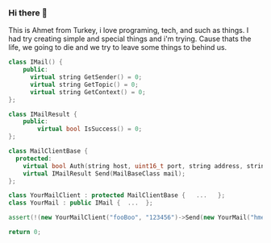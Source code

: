 ### Hi there 👋
This is Ahmet from Turkey, i love programing, tech, and such as things. I had try creating 
simple and special things  and i'm trying. Cause thats the life, we going to die and we try
to leave some things to behind us.

``` c++
class IMail() {
    public:
      virtual string GetSender() = 0;
      virtual string GetTopic() = 0;
      virtual string GetContext() = 0;
};

class IMailResult {
    public:
        virtual bool IsSuccess() = 0;
};

class MailClientBase {
  protected:
    virtual bool Auth(string host, uint16_t port, string address, string password);
    virtual IMailResult Send(MailBaseClass mail);
};

class YourMailClient : protected MailClientBase {   ...   };
class YourMail : public IMail {  ...  };

assert(!(new YourMailClient("fooBoo", "123456")->Send(new YourMail("hmetgundogdu@gmail.com", "", nullptr))->IsSuccess()));

return 0;
```

<!--
**hmetgundogdu/hmetgundogdu** is a ✨ _special_ ✨ repository because its `README.md` (this file) appears on your GitHub profile.

Here are some ideas to get you started:

- 🔭 I’m currently working on ...
- 🌱 I’m currently learning ...
- 👯 I’m looking to collaborate on ...
- 🤔 I’m looking for help with ...
- 💬 Ask me about ...
- 📫 How to reach me: ...
- 😄 Pronouns: ...
- ⚡ Fun fact: ...
-->
